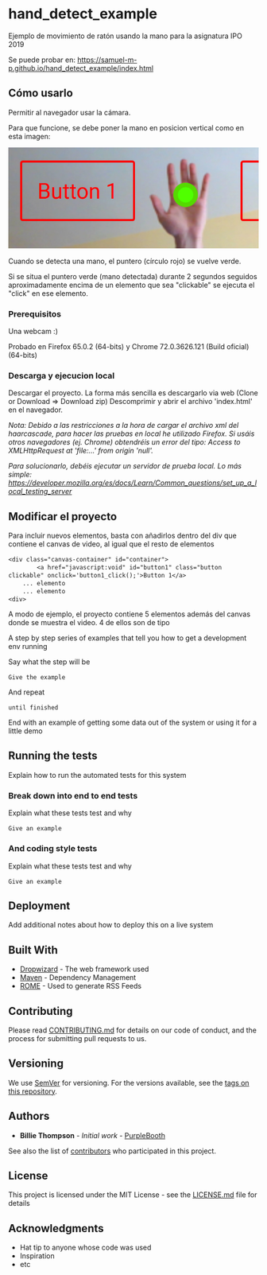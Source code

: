 # hand_detect_example

Ejemplo de movimiento de ratón usando la mano para la asignatura IPO 2019

Se puede probar en: https://samuel-m-p.github.io/hand_detect_example/index.html

## Cómo usarlo

Permitir al navegador usar la cámara.

Para que funcione, se debe poner la mano en posicion vertical como en esta imagen:

![My image](capturas/hand_recon.jpg)

Cuando se detecta una mano, el puntero (círculo rojo) se vuelve verde.

Si se situa el puntero verde (mano detectada) durante 2 segundos seguidos aproximadamente encima de un elemento que sea "clickable" se ejecuta el "click" en ese elemento.

### Prerequisitos

Una webcam :)

Probado en Firefox 65.0.2 (64-bits) y Chrome 72.0.3626.121 (Build oficial) (64-bits)

### Descarga y ejecucion local

Descargar el proyecto. La forma más sencilla es descargarlo via web (Clone or Download => Download zip)
Descomprimir y abrir el archivo 'index.html' en el navegador.

*Nota: Debido a las restricciones a la hora de cargar el archivo xml del haarcascade, para hacer las pruebas en local he utilizado Firefox. Si usáis otros navegadores (ej. Chrome) obtendréis un error del tipo: Access to XMLHttpRequest at 'file:...' from origin 'null'.*

*Para solucionarlo, debéis ejecutar un servidor de prueba local. Lo más simple: https://developer.mozilla.org/es/docs/Learn/Common_questions/set_up_a_local_testing_server*

## Modificar el proyecto

Para incluir nuevos elementos, basta con añadirlos dentro del div que contiene el canvas de video, al igual que el resto de elementos

```
<div class="canvas-container" id="container"> 
		<a href="javascript:void" id="button1" class="button clickable" onclick='button1_click();'>Button 1</a> 
    ... elemento
    ... elemento
<div>
```

A modo de ejemplo, el proyecto contiene 5 elementos además del canvas donde se muestra el video. 4 de ellos son de tipo 

A step by step series of examples that tell you how to get a development env running

Say what the step will be

```
Give the example
```

And repeat

```
until finished
```

End with an example of getting some data out of the system or using it for a little demo

## Running the tests

Explain how to run the automated tests for this system

### Break down into end to end tests

Explain what these tests test and why

```
Give an example
```

### And coding style tests

Explain what these tests test and why

```
Give an example
```

## Deployment

Add additional notes about how to deploy this on a live system

## Built With

* [Dropwizard](http://www.dropwizard.io/1.0.2/docs/) - The web framework used
* [Maven](https://maven.apache.org/) - Dependency Management
* [ROME](https://rometools.github.io/rome/) - Used to generate RSS Feeds

## Contributing

Please read [CONTRIBUTING.md](https://gist.github.com/PurpleBooth/b24679402957c63ec426) for details on our code of conduct, and the process for submitting pull requests to us.

## Versioning

We use [SemVer](http://semver.org/) for versioning. For the versions available, see the [tags on this repository](https://github.com/your/project/tags). 

## Authors

* **Billie Thompson** - *Initial work* - [PurpleBooth](https://github.com/PurpleBooth)

See also the list of [contributors](https://github.com/your/project/contributors) who participated in this project.

## License

This project is licensed under the MIT License - see the [LICENSE.md](LICENSE.md) file for details

## Acknowledgments

* Hat tip to anyone whose code was used
* Inspiration
* etc
